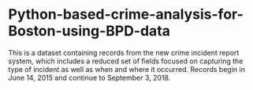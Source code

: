 # Python-based-crime-analysis-for-Boston-using-BPD-data
This is a dataset containing records from the new crime incident report system, which includes a reduced set of fields focused on capturing the type of incident as well as when and where it occurred. Records begin in June 14, 2015 and continue to September 3, 2018. 
